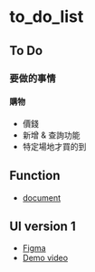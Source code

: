 # to_do_list

## To Do
### 要做的事情
#### 購物
- 價錢
- 新增 & 查詢功能
- 特定場地才買的到

## Function
- [document](https://docs.google.com/document/d/1O4fFylunqXPdZxG1Y0fxyrUWnRWwbCjeQCiadCAYLyk/edit)

## UI version 1
- [Figma](https://www.figma.com/proto/i7g9dcdWW8qiHWnWiREHL7/to_do_list?node-id=1-4&t=ORfelKnD5QM9vt2y-1&scaling=scale-down&content-scaling=fixed&page-id=0%3A1&starting-point-node-id=1%3A4)
- [Demo video](https://drive.google.com/file/d/1MOoAix9Z9XL05gIkwEMDo-NBmcHg-66W/view?usp=sharing)
